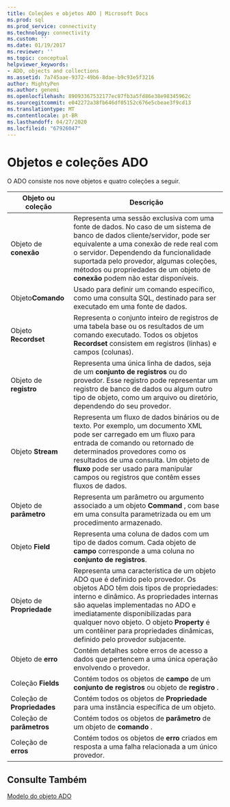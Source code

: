 ```yaml
---
title: Coleções e objetos ADO | Microsoft Docs
ms.prod: sql
ms.prod_service: connectivity
ms.technology: connectivity
ms.custom: ''
ms.date: 01/19/2017
ms.reviewer: ''
ms.topic: conceptual
helpviewer_keywords:
- ADO, objects and collections
ms.assetid: 7a745aae-9372-49b6-8dae-b9c93e5f3216
author: MightyPen
ms.author: genemi
ms.openlocfilehash: 89093367532177ec87fb3a5fd86e38e98345962c
ms.sourcegitcommit: e042272a38fb646df05152c676e5cbeae3f9cd13
ms.translationtype: MT
ms.contentlocale: pt-BR
ms.lasthandoff: 04/27/2020
ms.locfileid: "67926047"
---
```

# <a name="ado-objects-and-collections"></a>Objetos e coleções ADO
O ADO consiste nos nove objetos e quatro coleções a seguir.  
  
|Objeto ou coleção|Descrição|  
|--------------------------|-----------------|  
|Objeto de **conexão**|Representa uma sessão exclusiva com uma fonte de dados. No caso de um sistema de banco de dados cliente/servidor, pode ser equivalente a uma conexão de rede real com o servidor. Dependendo da funcionalidade suportada pelo provedor, algumas coleções, métodos ou propriedades de um objeto de **conexão** podem não estar disponíveis.|  
|Objeto**Comando**|Usado para definir um comando específico, como uma consulta SQL, destinado para ser executado em uma fonte de dados.|  
|Objeto **Recordset**|Representa o conjunto inteiro de registros de uma tabela base ou os resultados de um comando executado. Todos os objetos **Recordset** consistem em registros (linhas) e campos (colunas).|  
|Objeto de **registro**|Representa uma única linha de dados, seja de um **conjunto de registros** ou do provedor. Esse registro pode representar um registro de banco de dados ou algum outro tipo de objeto, como um arquivo ou diretório, dependendo do seu provedor.|  
|Objeto **Stream**|Representa um fluxo de dados binários ou de texto. Por exemplo, um documento XML pode ser carregado em um fluxo para entrada de comando ou retornado de determinados provedores como os resultados de uma consulta. Um objeto de **fluxo** pode ser usado para manipular campos ou registros que contêm esses fluxos de dados.|  
|Objeto de **parâmetro**|Representa um parâmetro ou argumento associado a um objeto **Command** , com base em uma consulta parametrizada ou em um procedimento armazenado.|  
|Objeto **Field**|Representa uma coluna de dados com um tipo de dados comum. Cada objeto de **campo** corresponde a uma coluna no **conjunto de registros**.|  
|Objeto de **Propriedade**|Representa uma característica de um objeto ADO que é definido pelo provedor. Os objetos ADO têm dois tipos de propriedades: interno e dinâmico. As propriedades internas são aquelas implementadas no ADO e imediatamente disponibilizadas para qualquer novo objeto. O objeto **Property** é um contêiner para propriedades dinâmicas, definido pelo provedor subjacente.|  
|Objeto de **erro**|Contém detalhes sobre erros de acesso a dados que pertencem a uma única operação envolvendo o provedor.|  
|Coleção **Fields**|Contém todos os objetos de **campo** de um **conjunto de registros** ou objeto de **registro** .|  
|Coleção de **Propriedades**|Contém todos os objetos de **Propriedade** para uma instância específica de um objeto.|  
|Coleção de **parâmetros**|Contém todos os objetos de **parâmetro** de um objeto de **comando** .|  
|Coleção de **erros**|Contém todos os objetos de **erro** criados em resposta a uma falha relacionada a um único provedor.|  
  
## <a name="see-also"></a>Consulte Também  
 [Modelo do objeto ADO](../../../ado/reference/ado-api/ado-object-model.md)
